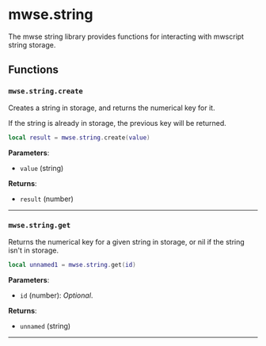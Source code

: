 <!---
	This file is autogenerated. Do not edit this file manually. Your changes will be ignored.
	More information: https://github.com/MWSE/MWSE/tree/master/docs
-->

# mwse.string

The mwse string library provides functions for interacting with mwscript string storage.

## Functions

### `mwse.string.create`
<div class="search_terms" style="display: none">create</div>

Creates a string in storage, and returns the numerical key for it.

If the string is already in storage, the previous key will be returned.

```lua
local result = mwse.string.create(value)
```

**Parameters**:

* `value` (string)

**Returns**:

* `result` (number)

***

### `mwse.string.get`
<div class="search_terms" style="display: none">get</div>

Returns the numerical key for a given string in storage, or nil if the string isn't in storage.

```lua
local unnamed1 = mwse.string.get(id)
```

**Parameters**:

* `id` (number): *Optional*.

**Returns**:

* `unnamed` (string)

***

